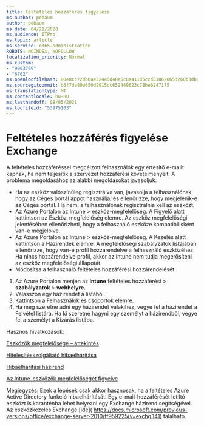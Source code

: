 ```yaml
---
title: Feltételes hozzáférés figyelése
ms.author: pebaum
author: pebaum
ms.date: 04/21/2020
ms.audience: ITPro
ms.topic: article
ms.service: o365-administration
ROBOTS: NOINDEX, NOFOLLOW
localization_priority: Normal
ms.custom:
- "9003769"
- "6702"
ms.openlocfilehash: 80e8cc72db8ae32445d48e5c8a411d5ccd538626653260b3dbd28a247561e888
ms.sourcegitcommit: b5f7da89a650d2915dc652449623c78be6247175
ms.translationtype: MT
ms.contentlocale: hu-HU
ms.lasthandoff: 08/05/2021
ms.locfileid: "53975103"
---
```

# <a name="monitoring-conditional-access-for-exchange"></a>Feltételes hozzáférés figyelése Exchange

A feltételes hozzáféréssel megcélzott felhasználók egy értesítő e-mailt kapnak, ha nem teljesítik a szervezet hozzáférési követelményeit. A probléma megoldásához az alábbi megoldásokat javasoljuk:

- Ha az eszköz valószínűleg regisztrálva van, javasolja a felhasználónak, hogy az Céges portál appot használja, és ellenőrizze, hogy megjelenik-e az Céges portál. Ha nem, a felhasználónak regisztrálnia kell az eszközt.
- Az Azure Portalon az Intune > eszköz-megfelelőség. A Figyelő alatt kattintson az Eszköz-megfelelőség elemre. Az eszköz megfelelőségi jelentésében ellenőrizheti, hogy a felhasználó eszköze kompatibilisként van-e megjelölve.
- Az Azure Portalon az Intune > eszköz-megfelelőség. A Kezelés alatt kattintson a Házirendek elemre. A megfelelőségi szabályzatok listájában ellenőrizze, hogy van-e profil hozzárendelve a felhasználó eszközéhez. Ha nincs hozzárendelve profil, akkor az Intune nem tudja megerősíteni az eszköz megfelelőségi állapotát.
- Módosítsa a felhasználó feltételes hozzáférési hozzárendelését.

1. Az Azure Portalon menjen az **Intune** feltételes hozzáférési  >  **szabályzatok**  >  **webhelyre.**
2. Válasszon egy házirendet a listából.
3. Kattintson a Felhasználók és csoportok elemre.
4. Ha meg szeretne adni egy házirendet valakihez, vegye fel a házirendet a Felvétel listára. Ha ki szeretne hagyni egy személyt a házirendből, vegye fel a személyt a Kizárás listába.

Hasznos hivatkozások:

[Eszközök megfelelősége – áttekintés](https://docs.microsoft.com/intune/device-compliance-get-started)

[Hitelesítésszolgáltató hibaelhárítása](https://docs.microsoft.com/intune/troubleshoot-conditional-access)

[Hibaelhárítási házirend](https://docs.microsoft.com/troubleshoot/mem/intune/troubleshoot-policies-in-microsoft-intune)

[Az Intune-eszközök megfelelőségét figyelve](https://docs.microsoft.com/intune/compliance-policy-monitor)

Megjegyzés: Ezek a lépések csak akkor hasznosak, ha a feltételes Azure Active Directory funkció hibaelhárítását. Egy e-mail-hozzáférését letiltó eszközt is karanténba lehet helyezni egy Exchange házirend segítségével. Az eszközkezelés Exchange [ide]( https://docs.microsoft.com/previous-versions/office/exchange-server-2010/ff959225(v=exchg.141) található.
